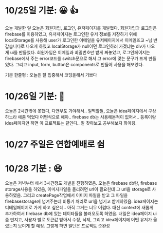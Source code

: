 
# 10/25일 기분: 😀 👍

오늘 개발한 일 
오늘은 회원가입, 로그인, 유저페이지를 개발했다. 
회원가입과 로그인은 firebase를 이용하였고, 유저페이지는 로그인한 유저 정보를 저장하기 위해 localStorage를 사용해 user가 로그인한 이메일을 유저페이지에서 이메일뜨고 ~님 반갑습니다로 나오게 하였고
localStorage가 null이면 로그인하러 가겠냐는 div가 나오게 ui를 만들었다.
회원가입은 이메일과 비밀번호만 받게 짜놓았고,
로그인페이지는 firebase에서 주는 error코드를 switch문으로 해서 그 error에 맞는 문구가 뜨게 만들었다.
그리고 input, form, button은 components로 만들어 사용을 해보았다.

기분 한줄평 : 오늘은 잘 집중해서 코딩을해서 기쁘다

# 10/26일 기분: 🤨 
오늘은 2시간밖에 못했다, 다연부도 가야해서.. 일찍할껄,
오늘은 idea페이지에서 구상하느라 애좀 먹었다 어떤식으로 해야.. firebase db는 사용해본적이 없어서..
등록이랑 idea페이지만 하면 이 프로젝트는 끝인디.. 잘 찾아보고 공부해보자 화이팅.

# 10/27 주일은 연합예배로 쉼
# 10/28 기분 : 😆
오늘은 저녁부터 해서 3시간정도 개발을 진행하였음.
오늘은 firebase db랑, firebase storage사용을 하였음, 이미지파일을 올리려면 url이 필요한데 그 url을 storage로 사용하였음.
그리고 createPage작업에서 이미지 파일을 받고 그 파일을 firebasestorage에 넘겨주는데 비동기 처리로 url을 넘기고 받게하였음. 
idea페이지는 디테일페이지로 가게 하고 싶은데.. 아직 그거는 너무 어렵다. 대신 context에 새롭게 추가하여서 firebase db에 있는 데이타들을 불러오도록 하였음.
내일은 idea페이지 ui좀 만지고, 사용자 별로 토큰값 받아서 수정, 삭제, 그리고 idea페이지에 어떤 유저가 올렸는지 보이게 할 예정.
그렇게 하면 일단은 프로젝트 준완성
